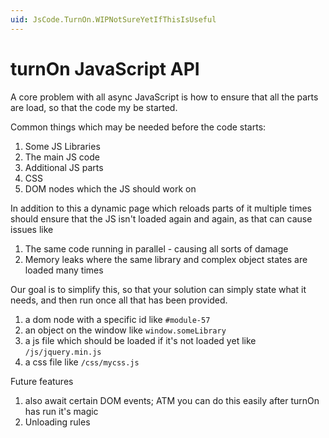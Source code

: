 ```yaml
---
uid: JsCode.TurnOn.WIPNotSureYetIfThisIsUseful
---
```


# turnOn JavaScript API

A core problem with all async JavaScript is how to ensure that all the parts are load, so that the code my be started. 

Common things which may be needed before the code starts:

1. Some JS Libraries
1. The main JS code
1. Additional JS parts
1. CSS
1. DOM nodes which the JS should work on

In addition to this a dynamic page which reloads parts of it multiple times should ensure that the JS isn't loaded again and again, as that can cause issues like

1. The same code running in parallel - causing all sorts of damage
1. Memory leaks where the same library and complex object states are loaded many times

Our goal is to simplify this, so that your solution can simply state what it needs, and then run once all that has been provided. 

1. a dom node with a specific id like `#module-57`
1. an object on the window like `window.someLibrary`
1. a js file which should be loaded if it's not loaded yet like `/js/jquery.min.js`
1. a css file like `/css/mycss.js`




Future features

1. also await certain DOM events; ATM you can do this easily after turnOn has run it's magic
1. Unloading rules